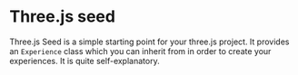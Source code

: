 # Three.js seed
Three.js Seed is a simple starting point for your three.js project. It provides an `Experience` class which you can inherit from in order to create your experiences. It is quite self-explanatory.
